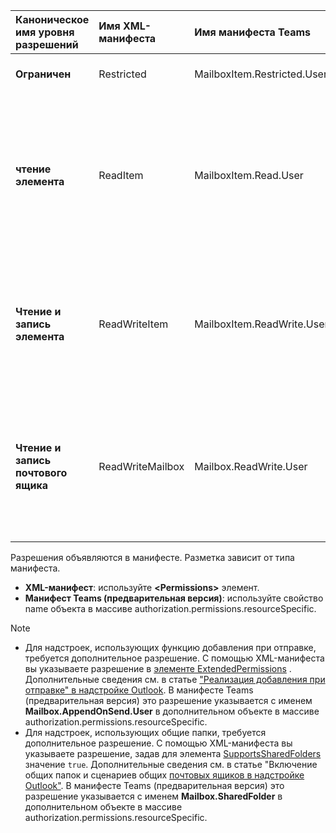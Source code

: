 |**Каноническое</br>имя уровня разрешений**|**Имя XML-манифеста**|**Имя манифеста Teams**|**Краткое описание**|
|:-----|:-----|:-----|:-----|
|**Ограничен**|Restricted|MailboxItem.Restricted.User|Разрешает использование сущностей, но не регулярных выражений. |
|**чтение элемента**|ReadItem|MailboxItem.Read.User|Помимо того, что разрешено в **ограниченном доступе**, он позволяет:<ul><li>регулярные выражения;</li><li>доступ на чтение API надстроек Outlook;</li><li>получение свойств элемента и маркера обратного вызова.</li></ul> |
|**Чтение и запись элемента**|ReadWriteItem|MailboxItem.ReadWrite.User|Помимо того, что разрешено в **элементе чтения**, он позволяет:<ul><li>полный доступ ко всем элементам API Outlook, кроме метода `makeEwsRequestAsync`;</li><li>задание свойств элемента.</li></ul> |
|**Чтение и запись почтового ящика**|ReadWriteMailbox|Mailbox.ReadWrite.User|Помимо того, что разрешено в элементе чтения **и записи**, он позволяет:<ul><li>создание, чтение и запись элементов и папок;</li><li>отправка папок;</li><li>вызов метода [makeEwsRequestAsync](/javascript/api/requirement-sets/outlook/preview-requirement-set/office.context.mailbox#methods).</li></ul> |

Разрешения объявляются в манифесте. Разметка зависит от типа манифеста.

- **XML-манифест**: используйте **\<Permissions\>** элемент.
- **Манифест Teams (предварительная версия)**: используйте свойство name объекта в массиве authorization.permissions.resourceSpecific.

> [!NOTE]
>
> - Для надстроек, использующих функцию добавления при отправке, требуется дополнительное разрешение. С помощью XML-манифеста вы указываете разрешение в [элементе ExtendedPermissions](/javascript/api/manifest/extendedpermissions) . Дополнительные сведения см. в статье ["Реализация добавления при отправке" в надстройке Outlook](../outlook/append-on-send.md). В манифесте Teams (предварительная версия) это разрешение указывается с именем **Mailbox.AppendOnSend.User** в дополнительном объекте в массиве authorization.permissions.resourceSpecific.
> - Для надстроек, использующих общие папки, требуется дополнительное разрешение. С помощью XML-манифеста вы указываете разрешение, задав для элемента [SupportsSharedFolders](/javascript/api/manifest/supportssharedfolders) значение `true`. Дополнительные сведения см. в статье "Включение общих папок и сценариев общих [почтовых ящиков в надстройке Outlook"](../outlook/delegate-access.md). В манифесте Teams (предварительная версия) это разрешение указывается с именем **Mailbox.SharedFolder** в дополнительном объекте в массиве authorization.permissions.resourceSpecific.

